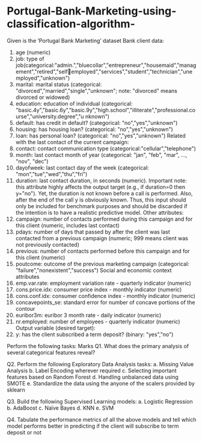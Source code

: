 # Portugal-Bank-Marketing-using-classification-algorithm-
Given is the ‘Portugal Bank Marketing’ dataset
Bank client data:
1) age (numeric)
2) job: type of
job(categorical:"admin.","bluecollar","entrepreneur","housemaid","management","retired","selfemployed","services","student","technician","unemployed","unknown")
3) marital: marital status (categorical: "divorced","married","single","unknown"; note: "divorced"
means divorced or widowed)
4) education: education of individual (categorical:
"basic.4y","basic.6y","basic.9y","high.school","illiterate","professional.course","university.degree","u
nknown")
5) default: has credit in default? (categorical: "no","yes","unknown")
6) housing: has housing loan? (categorical: "no","yes","unknown")
7) loan: has personal loan? (categorical: "no","yes","unknown")
Related with the last contact of the current campaign:
8) contact: contact communication type (categorical:"cellular","telephone")
9) month: last contact month of year (categorical: "jan", "feb", "mar", …, "nov", "dec")
10) dayofweek: last contact day of the week (categorical: "mon","tue","wed","thu","fri")
11) duration: last contact duration, in seconds (numeric). Important note: this attribute highly
affects the output target (e.g., if duration=0 then y="no"). Yet, the duration is not known before a call
is performed. Also, after the end of the call y is obviously known. Thus, this input should only be
included for benchmark purposes and should be discarded if the intention is to have a realistic
predictive model.
Other attributes:
12) campaign: number of contacts performed during this campaign and for this client (numeric,
includes last contact)
13) pdays: number of days that passed by after the client was last contacted from a previous
campaign (numeric; 999 means client was not previously contacted)
14) previous: number of contacts performed before this campaign and for this client (numeric)
15) poutcome: outcome of the previous marketing campaign (categorical:
"failure","nonexistent","success")
Social and economic context attributes
16) emp.var.rate: employment variation rate - quarterly indicator (numeric)
17) cons.price.idx: consumer price index - monthly indicator (numeric)
18) cons.conf.idx: consumer confidence index - monthly indicator (numeric)
19) concavepoints_se: standard error for number of concave portions of the contour
20) euribor3m: euribor 3 month rate - daily indicator (numeric)
21) nr.employed: number of employees - quarterly indicator (numeric)
Output variable (desired target):
22) y: has the client subscribed a term deposit? (binary: "yes","no")



Perform the following tasks: Marks
Q1. What does the primary analysis of several categorical
features reveal?

Q2. Perform the following Exploratory Data Analysis tasks:
a. Missing Value Analysis
b. Label Encoding wherever required
c. Selecting important features based on Random Forest
d. Handling unbalanced data using SMOTE
e. Standardize the data using the anyone of the scalers
provided by sklearn

Q3. Build the following Supervised Learning models:
a. Logistic Regression
b. AdaBoost
c. Naïve Bayes
d. KNN
e. SVM

Q4. Tabulate the performance metrics of all the above models
and tell which model performs better in predicting if the
client will subscribe to term deposit or not
